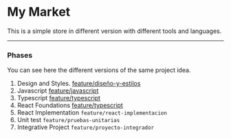 # My Market

This is a simple store in different version with different tools and languages.

<hr/>

### Phases
You can see here the different versions of the same project idea.

1. Design and Styles. [feature/diseño-y-estilos](https://github.com/donatto22/BC56-FRONTEND-REACT-NTT/tree/feature/dise%C3%B1o-y-estilos)
2. Javascript [feature/javascript](https://github.com/donatto22/BC56-FRONTEND-REACT-NTT/tree/feature/javascript)
3. Typescript [feature/typescript](https://github.com/donatto22/BC56-FRONTEND-REACT-NTT/tree/feature/typescript)
4. React Foundations [feature/typescript](https://github.com/donatto22/BC56-FRONTEND-REACT-NTT/tree/feature/react-fundamentos)
5. React Implementation `feature/react-implementacion`
6. Unit test `feature/pruebas-unitarias`
7. Integrative Project `feature/proyecto-integrador`

